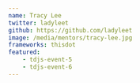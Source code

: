 ```yaml
---
name: Tracy Lee
twitter: ladyleet
github: https://github.com/ladyleet
image: /media/mentors/tracy-lee.jpg
frameworks: thisdot
featured: 
    - tdjs-event-5
    - tdjs-event-6
---
```


